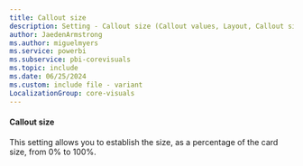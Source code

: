 ```yaml
---
title: Callout size
description: Setting - Callout size (Callout values, Layout, Callout size)
author: JaedenArmstrong
ms.author: miguelmyers
ms.service: powerbi
ms.subservice: pbi-corevisuals
ms.topic: include
ms.date: 06/25/2024
ms.custom: include file - variant
LocalizationGroup: core-visuals
---
```

#### Callout size

This setting allows you to establish the size, as a percentage of the card size, from 0%  to 100%.
